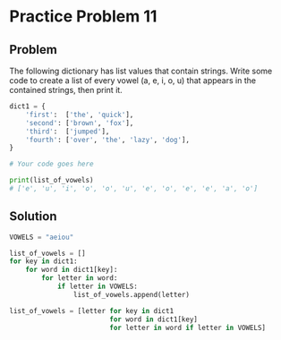 # Practice Problem 11
## Problem
The following dictionary has list values that contain strings. Write some code to create a list of every vowel (a, e, i, o, u) that appears in the contained strings, then print it.

```python
dict1 = {
    'first':  ['the', 'quick'],
    'second': ['brown', 'fox'],
    'third':  ['jumped'],
    'fourth': ['over', 'the', 'lazy', 'dog'],
}

# Your code goes here

print(list_of_vowels)
# ['e', 'u', 'i', 'o', 'o', 'u', 'e', 'o', 'e', 'e', 'a', 'o']
```

## Solution
```python
VOWELS = "aeiou"

list_of_vowels = []
for key in dict1:
    for word in dict1[key]:
        for letter in word:
            if letter in VOWELS:
                list_of_vowels.append(letter)

list_of_vowels = [letter for key in dict1
                         for word in dict1[key]
                         for letter in word if letter in VOWELS]
```

